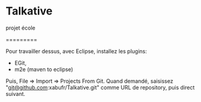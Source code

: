 Talkative
=========

projet école

=========

Pour travailler dessus, avec Eclipse, installez les plugins:
 - EGit,
 - m2e (maven to eclipse)

Puis, File => Import => Projects From Git.
Quand demandé, saisissez "git@github.com:xabufr/Talkative.git" comme URL de repository, puis direct suivant.
